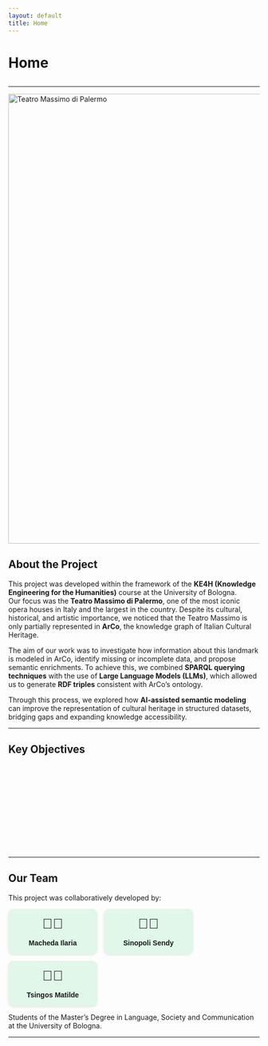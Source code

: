 ```yaml
---
layout: default
title: Home
---
```


# Home

<!-- Navigazione personalizzata -->
<nav style="margin-bottom: 30px;">
  
</nav>

---
<img src="https://upload.wikimedia.org/wikipedia/commons/8/87/Il_Teatro_Massimo_di_Palermo.jpg" 
     alt="Teatro Massimo di Palermo" 
     width="900">


<h2>About the Project</h2>
<p>
This project was developed within the framework of the <strong>KE4H (Knowledge Engineering for the Humanities)</strong> course at the University of Bologna.<br>
Our focus was the <strong>Teatro Massimo di Palermo</strong>, one of the most iconic opera houses in Italy and the largest in the country. Despite its cultural, historical, and artistic importance, we noticed that the Teatro Massimo is only partially represented in <strong>ArCo</strong>, the knowledge graph of Italian Cultural Heritage.
</p>

<p>
The aim of our work was to investigate how information about this landmark is modeled in ArCo, identify missing or incomplete data, and propose semantic enrichments. To achieve this, we combined <strong>SPARQL querying techniques</strong> with the use of <strong>Large Language Models (LLMs)</strong>, which allowed us to generate <strong>RDF triples</strong> consistent with ArCo’s ontology.
</p>

<p>
Through this process, we explored how <strong>AI-assisted semantic modeling</strong> can improve the representation of cultural heritage in structured datasets, bridging gaps and expanding knowledge accessibility.
</p>



---

<style>
  .objectives-list {
    list-style: none;
    padding: 0;
  }

  .objectives-list li {
    margin: 10px 0;
    font-size: 0.9em;
    display: flex;
    align-items: center;
    opacity: 0;
    transform: translateX(-20px);
    animation: fadeIn 0.6s ease forwards;
  }

  .objectives-list li:nth-child(1) { animation-delay: 0.2s; }
  .objectives-list li:nth-child(2) { animation-delay: 0.4s; }
  .objectives-list li:nth-child(3) { animation-delay: 0.6s; }
  .objectives-list li:nth-child(4) { animation-delay: 0.8s; }
  .objectives-list li:nth-child(5) { animation-delay: 1s; }

  .objectives-list .emoji {
    margin-right: 10px;
    font-size: 1.1em;
    transition: transform 0.3s ease;
  }

  .objectives-list li:hover .emoji {
    transform: scale(1.3) rotate(10deg);
  }

  @keyframes fadeIn {
    to {
      opacity: 1;
      transform: translateX(0);
    }
  }
</style>

<h2>Key Objectives</h2>
<ul class="objectives-list">
  <li><span class="emoji">✅</span> Investigate how the Teatro Massimo di Palermo is currently represented in ArCo.</li>
  <li><span class="emoji">✅</span> Identify missing pieces of information (e.g., coordinates, images, metadata).</li>
  <li><span class="emoji">✅</span> Generate RDF triples to enrich the dataset using ontology-compliant modeling.</li>
  <li><span class="emoji">✅</span> Test different prompting strategies (zero-shot, few-shot, CoT) with LLMs for RDF creation.</li>
  <li><span class="emoji">✅</span> Evaluate the benefits and limitations of integrating LLMs into cultural heritage knowledge engineering.</li>
</ul>




---


<h2>Our Team</h2>
<p>This project was collaboratively developed by:</p>

<div class="team-container">
  <div class="team-member">
    <span class="emoji">👩🏻</span>
    <span class="name">Macheda Ilaria</span>
  </div>
  <div class="team-member">
    <span class="emoji">👩🏻</span>
    <span class="name">Sinopoli Sendy</span>
  </div>
  <div class="team-member">
    <span class="emoji">👩🏻</span>
    <span class="name">Tsingos Matilde</span>
  </div>
</div>

<p>Students of the Master’s Degree in Language, Society and Communication at the University of Bologna.</p>

<style>
  .team-container {
    display: flex;
    gap: 1em; /* spazio tra le card */
    flex-wrap: wrap; /* si adattano se lo schermo è piccolo */
  }

  .team-member {
    background-color: #e0f7e9; /* sfondo leggero verde */
    padding: 1em;
    border-radius: 10px;
    text-align: center;
    width: 150px;
    box-shadow: 0 2px 5px rgba(0,0,0,0.1);
    font-family: Arial, sans-serif;
  }

  .emoji {
    font-size: 2em;
    display: block;
    margin-bottom: 0.5em;
  }

  .name {
    font-weight: bold;
    font-size: 1em;
    display: block;
  }
</style>


---






